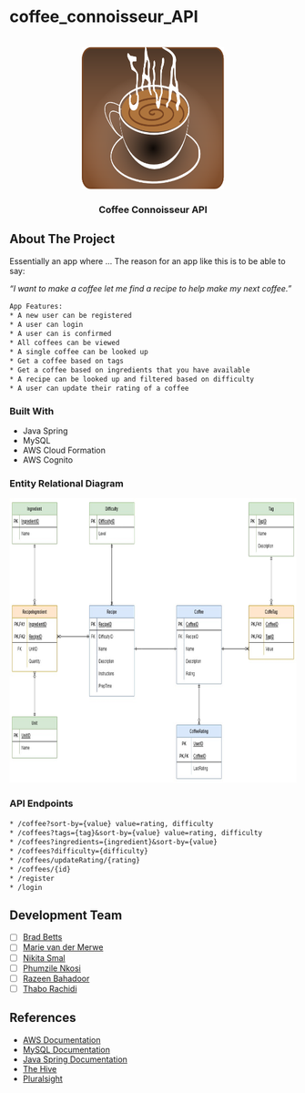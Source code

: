 # coffee_connoisseur_API
<!-- PROJECT LOGO -->
<br />
<div align="center">
  <img src="logo.jpg" alt="Logo" width="250" height="250">

<h3 align="center">Coffee Connoisseur API</h3>

  <p align="center">
    
  </p>
</div>

<!-- ABOUT THE PROJECT -->
## About The Project
Essentially an app where ...
The reason for an app like this is to be able to say:

_“I want to make a coffee let me find a recipe to help make my next coffee.”_

```
App Features: 
* A new user can be registered
* A user can login
* A user can is confirmed
* All coffees can be viewed
* A single coffee can be looked up
* Get a coffee based on tags
* Get a coffee based on ingredients that you have available
* A recipe can be looked up and filtered based on difficulty
* A user can update their rating of a coffee
```

### Built With

* Java Spring
* MySQL
* AWS Cloud Formation
* AWS Cognito

<!-- ERD UPLOAD -->
### Entity Relational Diagram
 <img src="ERD.jpg" alt="ERD" width="1000" height="500">

 <!-- API ENDPOINTS-->
 ### API Endpoints
 ```
 * /coffee?sort-by={value} value=rating, difficulty
 * /coffees?tags={tag}&sort-by={value} value=rating, difficulty
 * /coffees?ingredients={ingredient}&sort-by={value}
 * /coffees?difficulty={difficulty}
 * /coffees/updateRating/{rating}
 * /coffees/{id}
 * /register
 * /login
 ```
 
<!-- MEET THE TEAM -->
## Development Team

- [ ] [Brad Betts]()
- [ ] [Marie van der Merwe]()
- [ ] [Nikita Smal](https://github.com/nikitasmal)
- [ ] [Phumzile Nkosi](https://github.com/PhumzileNkosi)
- [ ] [Razeen Bahadoor](https://github.com/SparklingCouscous)
- [ ] [Thabo Rachidi]()

<!-- REFERENCES -->
## References

* [AWS Documentation](https://docs.aws.amazon.com/)
* [MySQL Documentation](https://dev.mysql.com/doc/)
* [Java Spring Documentation](https://docs.spring.io/spring-framework/docs/current/reference/html/)
* [The Hive](https://the-hive.bbd.co.za/)
* [Pluralsight](https://app.pluralsight.com/)
